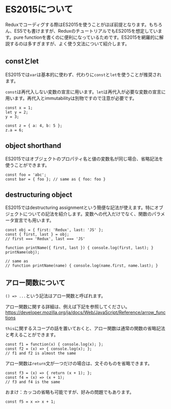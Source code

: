 # ES2015について

Reduxでコーディグする際はES2015を使うことがほぼ前提となります。もちろん、ES5でも書けますが、ReduxのチュートリアルでもES2015を想定しています。pure functionを書くのに便利になっているためです。ES2015を網羅的に解説するのは多すぎますが、よく使う文法について紹介します。

## constとlet

ES2015では`var`は基本的に使わず、代わりに`const`と`let`を使うことが推奨されます。
 
`const`は再代入しない変数の宣言に用います。`let`は再代入が必要な変数の宣言に用います。再代入とimmutabilityは別物ですので注意が必要です。

```
const x = 1;
let y = 2;
y = 3;

const z = { a: 4, b: 5 };
z.a = 6;
```

## object shorthand

ES2015ではオブジェクトのプロパティ名と値の変数名が同じ場合、省略記法を使うことができます。

```
const foo = 'abc';
const bar = { foo }; // same as { foo: foo }
```

## destructuring object

ES2015ではdestructuring assignmentという簡便な記法が使えます。特にオブジェクトについての記法を紹介します。変数への代入だけでなく、関数のパラメータ宣言でも用います。

```
const obj = { first: 'Redux', last: 'JS' };
const { first, last } = obj;
// first === 'Redux', last === 'JS'

function printName({ first, last }) { console.log(first, last); }
printName(obj);

// same as
// function printName(name) { console.log(name.first, name.last); }
```

## アロー関数について

`() => ...`という記法はアロー関数と呼ばれます。

アロー関数に関する詳細は、例えば下記を参照してください。  
<https://developer.mozilla.org/ja/docs/Web/JavaScript/Reference/arrow_functions>

`this`に関するスコープの話を置いておくと、アロー関数は通常の関数の省略記法と考えることができます。

```
const f1 = function(x) { console.log(x); };
const f2 = (x) => { console.log(x); };
// f1 and f2 is almost the same
```

アロー関数は`return`文が一つだけの場合は、文そのものを省略できます。

```
const f3 = (x) => { return (x + 1); };
const f4 = (x) => (x + 1);
// f3 and f4 is the same
```

おまけ：カッコの省略も可能ですが、好みの問題でもあります。

```
const f5 = x => x + 1;
```

